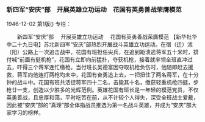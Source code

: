 ### 新四军“安庆”部　开展英雄立功运动　花国有英勇善战荣膺模范

1946-12-02
第1版()
专栏：

　　新四军“安庆”部
  　开展英雄立功运动
  　花国有英勇善战荣膺模范
    【新华社华中二十九日电】苏北新四军“安庆”部热烈开展战斗英雄立功运动。在宿（迁）沭（阳）公路上一次追击战中，花国有班担任尖兵，在追到距溃逃蒋军五十米时，排付喊“前面有挺机枪”，花国有立即向前猛扑，夺获机枪，接着就率领全班直冲过去，吓得三个蒋军连忙缴枪。当付班长吴德富因夺取机枪负伤时，他随即赶去援救，蒋军向他连打两枪均未中，花国有奋勇追上去，一把扭住了两名蒋军，在十分钟的战斗中。花国有班共活捉蒋军四十二名，击毙其十名，缴获轻重机枪四挺，步枪廿一支，创造以少胜多的光辉范例。英雄花国有班长是一年轻的模范党员，不仅英勇善战，且忠厚和蔼，平时吃苦在前，从不计较个人得失，深受全班战士爱戴，因此被“安庆”部的“真理”部全体指战员推选为第一名战斗英雄，并成为“安庆”部大家学习的榜样。
